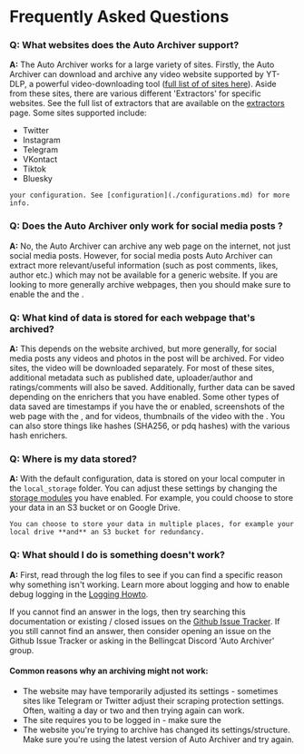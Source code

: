 # Frequently Asked Questions


### Q: What websites does the Auto Archiver support?
**A:** The Auto Archiver works for a large variety of sites. Firstly, the Auto Archiver can download
and archive any video website supported by YT-DLP, a powerful video-downloading tool ([full list of of
sites here](https://github.com/yt-dlp/yt-dlp/blob/master/supportedsites.md)). Aside from these sites,
there are various different 'Extractors' for specific websites. See the full list of extractors that 
are available on the [extractors](../modules/extractor.md) page. Some sites supported include:

* Twitter
* Instagram
* Telegram
* VKontact
* Tiktok
* Bluesky

```{note} What websites the Auto Archiver can archie depends on what extractors you have enabled in
your configuration. See [configuration](./configurations.md) for more info.
```

### Q: Does the Auto Archiver only work for social media posts ?
**A:** No, the Auto Archiver can archive any web page on the internet, not just social media posts.
However, for social media posts Auto Archiver can extract more relevant/useful information (such as 
post comments, likes, author etc.) which may not be available for a generic website. If you are looking
to more generally archive webpages, then you should make sure to enable the [](../modules/autogen/extractor/wacz_extractor_enricher.md)
and the [](../modules/autogen/extractor/wayback_extractor_enricher.md).

### Q: What kind of data is stored for each webpage that's archived?
**A:** This depends on the website archived, but more generally, for social media posts any videos and photos in
the post will be archived. For video sites, the video will be downloaded separately. For most of these sites, additional
metadata such as published date, uploader/author and ratings/comments will also be saved. Additionally, further data can be
saved depending on the enrichers that you have enabled. Some other types of data saved are timestamps if you have the 
[](../modules/autogen/enricher/timestamping_enricher.md) or [](../modules/autogen/enricher/opentimestamps_enricher.md) enabled,
screenshots of the web page with the [](../modules/autogen/enricher/screenshot_enricher.md), and for videos, thumbnails of the
video with the [](../modules/autogen/enricher/thumbnail_enricher.md). You can also store things like hashes (SHA256, or pdq hashes)
with the various hash enrichers.

### Q: Where is my data stored?
**A:** With the default configuration, data is stored on your local computer in the `local_storage` folder. You can adjust these settings by
changing the [storage modules](../modules/storage.md) you have enabled. For example, you could choose to store your data in an S3 bucket or 
on Google Drive. 

```{note}
You can choose to store your data in multiple places, for example your local drive **and** an S3 bucket for redundancy.
```

### Q: What should I do is something doesn't work?
**A:** First, read through the log files to see if you can find a specific reason why something isn't working. Learn more about logging
and how to enable debug logging in the [Logging Howto](../how_to/logging.md).

If you cannot find an answer in the logs, then try searching this documentation or existing / closed issues on the [Github Issue Tracker](https://github.com/bellingcat/auto-archiver/issues?q=is%3Aissue%20). If you still cannot find an answer, then consider opening an issue on the Github Issue Tracker or asking in the Bellingcat Discord
'Auto Archiver' group.

#### Common reasons why an archiving might not work:

* The website may have temporarily adjusted its settings - sometimes sites like Telegram or Twitter adjust their scraping protection settings. Often,
waiting a day or two and then trying again can work.
* The site requires you to be logged in - make sure the 
* The website you're trying to archive has changed its settings/structure. Make sure you're using the latest version of Auto Archiver and try again.
